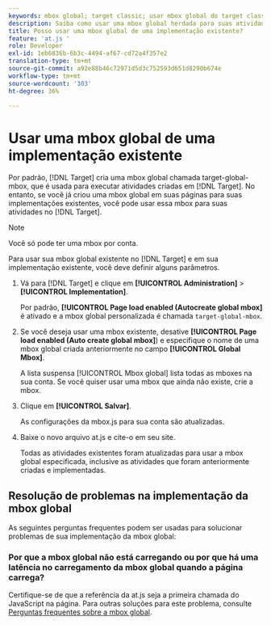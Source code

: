 ```yaml
---
keywords: mbox global; target classic; usar mbox global do target classic
description: Saiba como usar uma mbox global herdada para suas atividades do Adobe [!DNL Target] se já tiver criado uma mbox global em suas páginas para suas implementações herdadas.
title: Posso usar uma mbox global de uma implementação existente?
feature: 'at.js '
role: Developer
exl-id: 1eb6836b-6b3c-4494-af67-cd72a4f357e2
translation-type: tm+mt
source-git-commit: a92e88b46c72971d5d3c752593d651d8290b674e
workflow-type: tm+mt
source-wordcount: '303'
ht-degree: 36%

---
```


# Usar uma mbox global de uma implementação existente

Por padrão, [!DNL Target] cria uma mbox global chamada target-global-mbox, que é usada para executar atividades criadas em [!DNL Target]. No entanto, se você já criou uma mbox global em suas páginas para suas implementações existentes, você pode usar essa mbox para suas atividades no [!DNL Target].

>[!NOTE]
>
>Você só pode ter uma mbox por conta.

Para usar sua mbox global existente no [!DNL Target] e em sua implementação existente, você deve definir alguns parâmetros.

1. Vá para [!DNL Target] e clique em **[!UICONTROL Administration]** > **[!UICONTROL Implementation]**.

   Por padrão, **[!UICONTROL Page load enabled (Autocreate global mbox]** é ativado e a mbox global personalizada é chamada `target-global-mbox`.

1. Se você deseja usar uma mbox existente, desative **[!UICONTROL Page load enabled (Auto create global mbox]**) e especifique o nome de uma mbox global criada anteriormente no campo **[!UICONTROL Global Mbox]**.

   A lista suspensa [!UICONTROL Mbox global] lista todas as mboxes na sua conta. Se você quiser usar uma mbox que ainda não existe, crie a mbox.

1. Clique em **[!UICONTROL Salvar]**.

   As configurações da mbox.js para sua conta são atualizadas.

1. Baixe o novo arquivo at.js e cite-o em seu site.

   Todas as atividades existentes foram atualizadas para usar a mbox global especificada, inclusive as atividades que foram anteriormente criadas e implementadas.

## Resolução de problemas na implementação da mbox global

As seguintes perguntas frequentes podem ser usadas para solucionar problemas de sua implementação da mbox global:

### Por que a mbox global não está carregando ou por que há uma latência no carregamento da mbox global quando a página carrega?

Certifique-se de que a referência da at.js seja a primeira chamada do JavaScript na página. Para outras soluções para este problema, consulte [Perguntas frequentes sobre a mbox global](/help/c-implementing-target/c-implementing-target-for-client-side-web/c-target-atjs-faq/global-mbox-frequently-asked-questions.md).
